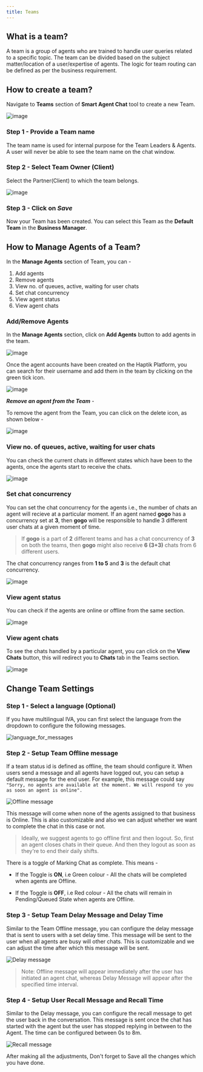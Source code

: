 ```yaml
---
title: Teams
---
```


## What is a team?

A team is a group of agents who are trained to handle user queries related to a specific topic. The team can be divided based on the subject matter/location of a user/expertise of agents. The logic for team routing can be defined as per the business requirement. 

## How to create a team?

Navigate to **Teams** section of **Smart Agent Chat** tool to create a new Team.

![image](https://user-images.githubusercontent.com/75118325/120099718-b4d4e280-c15a-11eb-8736-8a86044273dc.png)

### Step 1 - Provide a Team name

The team name is used for internal purpose for the Team Leaders & Agents. A user will never be able to see the team name on the chat window.

### Step 2 - Select Team Owner (Client)

Select the Partner(Client) to which the team belongs.

![image](https://user-images.githubusercontent.com/75118325/120099783-08473080-c15b-11eb-8773-d73babb71dc0.png)

### Step 3 - Click on _Save_ 

Now your Team has been created. You can select this Team as the **Default Team** in the **Business Manager**.

## How to Manage Agents of a Team?

In the **Manage Agents** section of Team, you can - 
1. Add agents
2. Remove agents
3. View no. of queues, active, waiting for user chats
4. Set chat concurrency
5. View agent status
6. View agent chats

### Add/Remove Agents

In the **Manage Agents** section, click on **Add Agents** button to add agents in the team.

![image](https://user-images.githubusercontent.com/75118325/120189521-17021600-c235-11eb-84c9-43f67ff4d1c8.png)

Once the agent accounts have been created on the Haptik Platform, you can search for their username and add them in the team by clicking on the green tick icon. 

![image](https://user-images.githubusercontent.com/75118325/120189869-7cee9d80-c235-11eb-8ae5-c71943866b60.png)

**_Remove an agent from the Team_** - 

To remove the agent from the Team, you can click on the delete icon, as shown below - 

![image](https://user-images.githubusercontent.com/75118325/120190060-b6270d80-c235-11eb-90e7-4db5cf4ab2fd.png)

### View no. of queues, active, waiting for user chats

You can check the current chats in different states which have been to the agents, once the agents start to receive the chats.

![image](https://user-images.githubusercontent.com/75118325/120190249-f5edf500-c235-11eb-99ea-1511fbfa7e1a.png)

### Set chat concurrency

You can set the chat concurrency for the agents i.e., the number of chats an agent will recieve at a particular moment. If an agent named **gogo** has a concurrency set at **3**, then **gogo** will be responsible to handle 3 different user chats at a given moment of time.

> If **gogo** is a part of **2** different teams and has a chat concurrency of **3** on both the teams, then **gogo** might also receive **6 (3+3)** chats from 6 different users.

The chat concurrency ranges from **1 to 5** and **3** is the default chat concurrency.

![image](https://user-images.githubusercontent.com/75118325/120190803-b83d9c00-c236-11eb-83e6-33f455f4c43c.png)

### View agent status

You can check if the agents are online or offline from the same section.

![image](https://user-images.githubusercontent.com/75118325/120190906-d86d5b00-c236-11eb-8f35-aba8f3a7bb12.png)

### View agent chats

To see the chats handled by a particular agent, you can click on the **View Chats** button, this will redirect you to **Chats** tab in the Teams section.

![image](https://user-images.githubusercontent.com/75118325/120191076-15d1e880-c237-11eb-9f39-da5c0ae44cf8.png)

## Change Team Settings

### **Step 1 - Select a language (Optional)**

If you have multilingual IVA, you can first select the language from the dropdown to configure the following messages.

![language_for_messages](assets/TeamsLanguage.png)

### **Step 2 - Setup Team Offline message**

If a team status id is defined as offline, the team should configure it. When users send a message and all agents have logged out, you can setup a default message for the end user. For example, this message could say `"Sorry, no agents are available at the moment. We will respond to you as soon an agent is online".`

![Offline message](assets/Teams1.png)

This message will come when none of the agents assigned to that business is Online. This is also customizable and also we can adjust whether we want to complete the chat in this case or not.

> Ideally, we suggest agents to go offline first and then logout. So, first an agent closes chats in their queue. And then they logout as soon as they're to end their daily shifts. 

There is a toggle of Marking Chat as complete. This means -

- If the Toggle is **ON**, i.e Green colour - All the chats will be completed when agents are Offline.

- If the Toggle is **OFF**, i.e Red colour - All the chats will remain in Pending/Queued State when agents are Offline.

### **Step 3 - Setup Team Delay Message and Delay Time**

Similar to the Team Offline message, you can configure the delay message that is sent to users with a set delay time. This message will be sent to the user when all agents are busy will other chats. This is customizable and we can adjust the time after which this message will be sent.

![Delay message](assets/Teams2.png)

> Note: Offline message will appear immediately after the user has initiated an agent chat, whereas Delay Message will appear after the specified time interval.

### **Step 4 - Setup User Recall Message and Recall Time**

Similar to the Delay message, you can configure the recall message to get the user back in the conversation. This message is sent once the chat has started with the agent but the user has stopped replying in between to the Agent. The time can be configured between 0s to 8m. 

![Recall message](assets/Teams3.png)

After making all the adjustments, Don't forget to Save all the changes which you have done.
